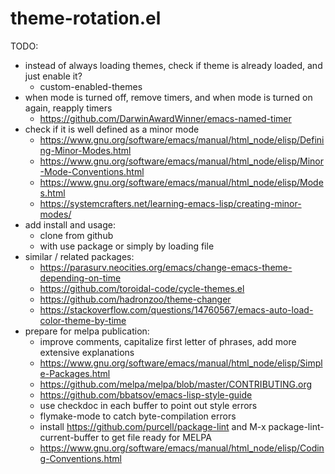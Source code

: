 # theme-rotation.el

TODO:
- instead of always loading themes, check if theme is already loaded, and just enable it?
  - custom-enabled-themes
- when mode is turned off, remove timers, and when mode is turned on again, reapply timers
  - https://github.com/DarwinAwardWinner/emacs-named-timer
- check if it is well defined as a minor mode
  - https://www.gnu.org/software/emacs/manual/html_node/elisp/Defining-Minor-Modes.html
  - https://www.gnu.org/software/emacs/manual/html_node/elisp/Minor-Mode-Conventions.html
  - https://www.gnu.org/software/emacs/manual/html_node/elisp/Modes.html
  - https://systemcrafters.net/learning-emacs-lisp/creating-minor-modes/
- add install and usage:
  - clone from github
  - with use package or simply by loading file
- similar / related packages: 
  - https://parasurv.neocities.org/emacs/change-emacs-theme-depending-on-time
  - https://github.com/toroidal-code/cycle-themes.el
  - https://github.com/hadronzoo/theme-changer
  - https://stackoverflow.com/questions/14760567/emacs-auto-load-color-theme-by-time
- prepare for melpa publication:
  - improve comments, capitalize first letter of phrases, add more extensive explanations
  - https://www.gnu.org/software/emacs/manual/html_node/elisp/Simple-Packages.html
  - https://github.com/melpa/melpa/blob/master/CONTRIBUTING.org
  - https://github.com/bbatsov/emacs-lisp-style-guide
  - use checkdoc in each buffer to point out style errors
  - flymake-mode to catch byte-compilation errors
  - install https://github.com/purcell/package-lint and M-x package-lint-current-buffer to get file ready for MELPA
  - https://www.gnu.org/software/emacs/manual/html_node/elisp/Coding-Conventions.html
